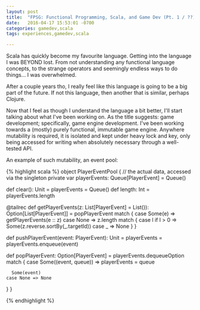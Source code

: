 ```yaml
---
layout: post
title:  "FPSG: Functional Programming, Scala, and Game Dev (Pt. 1 / ??)"
date:   2016-04-17 15:53:01 -0700
categories: gamedev,scala
tags: experiences,gamedev,scala

---
```

Scala has quickly become my favourite language. Getting into the language I was BEYOND lost. From not understanding any
functional language concepts, to the strange operators and seemingly endless ways to do things... I was overwhelmed.

After a couple years tho, I really feel like this language is going to be a big part of the future. If not this
language, then another that is similar, perhaps Clojure.

Now that I feel as though I understand the language a bit better, I'll start talking about what I've been working on.
As the title suggests: game development; specifically, game engine development. I've been working towards a (mostly)
purely functional, immutable game engine. Anywhere mutability is required, it is isolated and kept under heavy lock
and key, only being accessed for writing when absolutely necessary through a well-tested API.

An example of such mutability, an event pool:

{% highlight scala %}
object PlayerEventPool {
  // the actual data, accessed via the singleton
  private var playerEvents: Queue[PlayerEvent] = Queue()

  def clear(): Unit = playerEvents = Queue()
  def length: Int = playerEvents.length

  @tailrec
  def getPlayerEvents(z: List[PlayerEvent] = List()): Option[List[PlayerEvent]] = popPlayerEvent match {
    case Some(e) => getPlayerEvents(e :: z)
    case None => z.length match {
      case l if l > 0 => Some(z.reverse.sortBy(_.targetId))
      case _ => None
    }
  }

  def pushPlayerEvent(event: PlayerEvent): Unit = playerEvents = playerEvents.enqueue(event)

  def popPlayerEvent: Option[PlayerEvent] = playerEvents.dequeueOption match {
    case Some((event, queue)) =>
      playerEvents = queue

      Some(event)
    case None => None
  }
}

{% endhighlight %}
